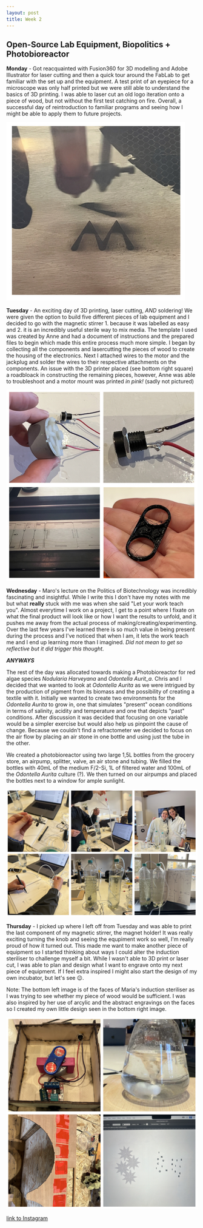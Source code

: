 ```yaml
---
layout: post
title: Week 2
---
```


## Open-Source Lab Equipment, Biopolitics + Photobioreactor 


**Monday** - Got reacquainted with Fusion360 for 3D modelling and Adobe Illustrator for laser cutting and then a quick tour around the FabLab to get familiar with the set up and the equipment. A test print of an eyepiece for a microscope was only half printed but we were still able to understand the basics of 3D printing. I was able to laser cut an old logo iteration onto a piece of wood, but not without the first test catching on fire. Overall, a successful day of reintroduction to familiar programs and seeing how I might be able to apply them to future projects.

![Week2Monday](../images/Week2Monday.jpg)

**Tuesday** - An exciting day of 3D printing, laser cutting, *AND* soldering! We were given the option to build five different pieces of lab equipment and I decided to go with the magnetic stirrer 1. because it was labelled as easy and 2. it is an incredibly useful sterile way to mix media. The template I used was created by Anne and had a document of instructions and the prepared files to begin which made this entire process much more simple. I began by collecting all the components and lasercutting the pieces of wood to create the housing of the electronics. Next I attached wires to the motor and the jackplug and solder the wires to their respective attachments on the components. An issue with the 3D printer placed (see bottom right square) a roadbloack in constructing the remaining pieces, however, Anne was able to troubleshoot and a motor mount was printed *in pink!* (sadly not pictured)

![Week2Tuesday](../images/Week2Tuesday.jpg)

**Wednesday** - Maro's lecture on the Politics of Biotechnology was incredibly fascinating and insightful. While I write this I don't have my notes with me but what **really** stuck with me was when she said "Let your work teach you". Almost everytime I work on a project, I get to a point where I fixate on what the final product will look like or how I want the results to unfold, and it pushes me away from the actual process of making/creating/experimenting. Over the last few years I've learned there is so much value in being present during the process and I've noticed that when I am, it lets the work teach me and I end up learning more than I imagined.  *Did not mean to get so reflective but it did trigger this thought.*

**_ANYWAYS_** 

The rest of the day was allocated towards making a Photobioreactor for red algae species _Nodularia Harveyana_ and _Odontella Aurit_a_. Chris and I decided that we wanted to look at _Odontella Aurita_ as we were intrigued by the production of pigment from its biomass and the possibility of creating a textile with it. Initially we wanted to create two environments for the _Odontella Aurita_ to grow in, one that simulates "present" ocean conditions in terms of salinity, acidity and temperature and one that depicts "past" conditions. After discussion it was decided that focusing on one variable would be a simpler exercise but would also help us pinpoint the cause of change. Because we couldn't find a refractometer we decided to focus on the air flow by placing an air stone in one bottle and using just the tube in the other.

We created a photobioreactor using two large 1,5L bottles from the grocery store, an airpump, splitter, valve, an air stone and tubing. We filled the bottles with 40mL of the medium F/2-Si, 1L of filtered water and 100mL of the _Odontella Aurita_ culture (?). We then turned on our airpumps and placed the bottles next to a window for ample sunlight. 

![Week2Wednesday](../images/Week2Wednesday.jpg)

**Thursday** -  I picked up where I left off from Tuesday and was able to print the last component of my magnetic stirrer, the magnet holder! It was really exciting turning the knob and seeing the equpiment work so well, I'm really proud of how it turned out. This made me want to make another piece of equipment so I started thinking about ways I could alter the induction steriliser to challenge myself a bit. While I wasn't able to 3D print or laser cut, I was able to plan and design what I want to engrave onto my next piece of equipment. If I feel extra inspired I might also start the design of my own incubator, but let's see 😉. 

Note: The bottom left image is of the faces of Maria's induction steriliser as I was trying to see whether my piece of wood would be sufficient. I was also inspired by her use of arcylic and the abstract engravings on the faces so I created my own little design seen in the bottom right image.

![Week2Thursday](../images/Week2Thursday.jpg)

[link to Instagram ](https://www.instagram.com/carolina.minana/)